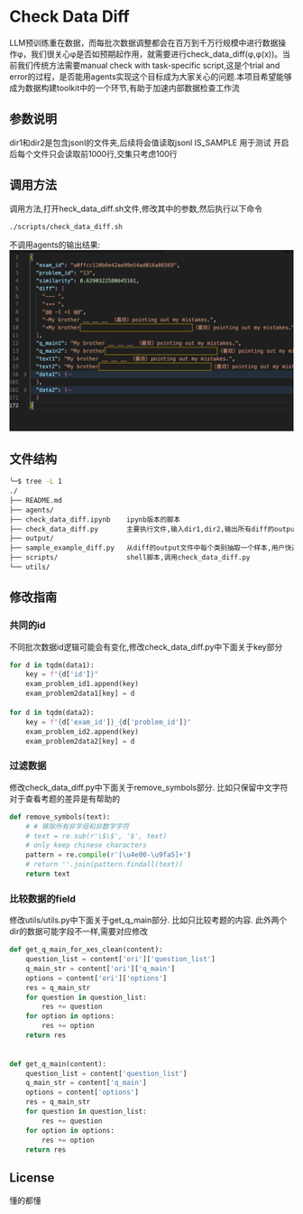 # Check Data Diff
LLM预训练重在数据，而每批次数据调整都会在百万到千万行规模中进行数据操作φ，我们很关心φ是否如预期起作用，就需要进行check_data_diff(φ,φ(x))。当前我们传统方法需要manual check with task-specific script,这是个trial and error的过程，是否能用agents实现这个目标成为大家关心的问题.本项目希望能够成为数据构建toolkit中的一个环节,有助于加速内部数据检查工作流

## 参数说明
dir1和dir2是包含jsonl的文件夹,后续将会值读取jsonl
IS_SAMPLE 用于测试 开启后每个文件只会读取前1000行,交集只考虑100行

## 调用方法

调用方法,打开heck_data_diff.sh文件,修改其中的参数,然后执行以下命令
```bash
./scripts/check_data_diff.sh
```

不调用agents的输出结果:
![alt text](doc/image.png)



## 文件结构
```bash
╰─$ tree -L 1
./
├── README.md
├── agents/
├── check_data_diff.ipynb    ipynb版本的脚本
├── check_data_diff.py       主要执行文件,输入dir1,dir2,输出所有diff的output文件
├── output/
├── sample_example_diff.py   从diff的output文件中每个类别抽取一个样本,用户快速可视化
├── scripts/                 shell脚本,调用check_data_diff.py
└── utils/

```

## 修改指南

### 共同的id
不同批次数据id逻辑可能会有变化,修改check_data_diff.py中下面关于key部分
```python
for d in tqdm(data1):
	key = f"{d['id']}"
	exam_problem_id1.append(key)
	exam_problem2data1[key] = d

for d in tqdm(data2):
	key = f"{d['exam_id']}_{d['problem_id']}"
	exam_problem_id2.append(key)
	exam_problem2data2[key] = d
```

### 过滤数据
修改check_data_diff.py中下面关于remove_symbols部分. 比如只保留中文字符对于查看考题的差异是有帮助的
```python
def remove_symbols(text):
	# # 移除所有非字母和非数字字符
	# text = re.sub(r'\$\$', '$', text)
	# only keep chinese characters
	pattern = re.compile(r'[\u4e00-\u9fa5]+')
	# return ''.join(pattern.findall(text))
	return text
```

### 比较数据的field
修改utils/utils.py中下面关于get_q_main部分. 比如只比较考题的内容. 此外两个dir的数据可能字段不一样,需要对应修改
```python
def get_q_main_for_xes_clean(content):
	question_list = content['ori']['question_list']
	q_main_str = content['ori']['q_main']
	options = content['ori']['options']
	res = q_main_str
	for question in question_list:
		res += question
	for option in options:
		res += option
	return res


def get_q_main(content):
	question_list = content['question_list']
	q_main_str = content['q_main']
	options = content['options']
	res = q_main_str
	for question in question_list:
		res += question
	for option in options:
		res += option
	return res
```


## License
懂的都懂
